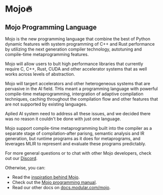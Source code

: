 # Mojo🔥
## Mojo Programming Language

 Mojo is the new programming language that combine the best of Python dynamic features with system programming of C++ and Rust performance by utilizing the next generation compiler technology, autotuning and compile-time metaprogramming features.

 Mojo will allow users to bult high performance libraries that currently require C, C++, Rust, CUDA and other accelerator systems that as well works across levels of abstraction.

 Mojo will targert accelerators and other heterogeneous systems that are pervasive in the AI field. THis meant a programming language with powerful compile-time metaprogramming, intergration of adaptive compilation techniques, caching throughout the compilation flow and other features that are not supported by existing languages.

 Aplied AI system need to address all these issues, and we decided there was no reason it couldn't be done with just one language.

Mojo support compile-time metaprogramming built into the compiler as a separate stage of compilation-after parisng, semantic analysis and IR generation, but runtime programs as it does for metaprograms, and leverages MLIR to represent and evaluate these programs predictably.

For more general questions or to chat with other Mojo developers,
check out our [Discord](https://discord.gg/modular). 

Otherwise, you can:
- Read the [inspiration behind Mojo](https://docs.modular.com/mojo/why-mojo.html).
- Check out the [Mojo programming manual](https://docs.modular.com/mojo/programming-manual.html).
- Read our other docs on [docs.modular.com/mojo](https://docs.modular.com/mojo).